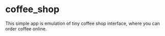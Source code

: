 # coffee_shop
This simple app is emulation of tiny coffee shop interface, where you can order coffee online.
